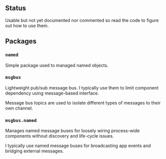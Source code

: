 ## Status

Usable but not yet documented nor commented so read the code to figure out how to use them.

## Packages

### `named`

Simple package used to managed named objects.

### `msgbus`

Lightweight pub/sub message bus. I typically use them to limit component dependency using message-based interface.

Message bus topics are used to isolate different types of messages to their own channel.

### `msgbus.named`

Manages named message buses for loosely wiring process-wide components without discovery and life-cycle issues.

I typically use named message buses for broadcasting app events and bridging external messages.
